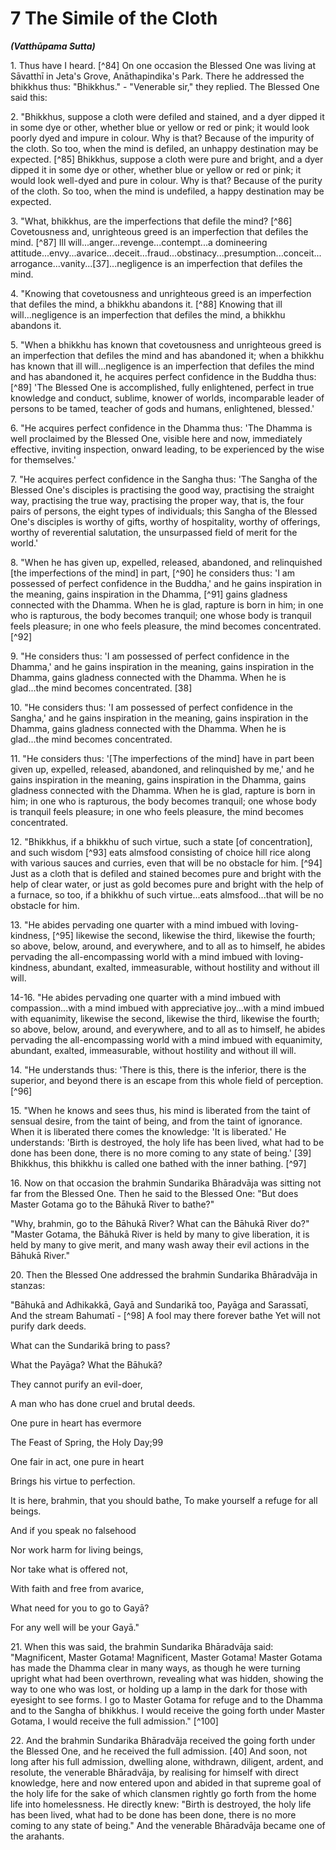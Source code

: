 # 7 The Simile of the Cloth
***(Vatthūpama Sutta)***

1\. Thus have I heard. [^84] On one occasion the Blessed One was living at Sāvatthī in Jeta's Grove, Anāthapindika's Park. There he addressed the bhikkhus thus: "Bhikkhus." - "Venerable sir," they replied. The Blessed One said this:

2\. "Bhikkhus, suppose a cloth were defiled and stained, and a dyer dipped it in some dye or other, whether blue or yellow or red or pink; it would look poorly dyed and impure in colour. Why is that? Because of the impurity of the cloth. So too, when the mind is defiled, an unhappy destination may be expected. [^85] Bhikkhus, suppose a cloth were pure and bright, and a dyer dipped it in some dye or other, whether blue or yellow or red or pink; it would look well-dyed and pure in colour. Why is that? Because of the purity of the cloth. So too, when the mind is undefiled, a happy destination may be expected.

3\. "What, bhikkhus, are the imperfections that defile the mind? [^86] Covetousness and, unrighteous greed is an imperfection that defiles the mind. [^87] Ill will...anger...revenge...contempt...a domineering attitude...envy...avarice...deceit...fraud...obstinacy...presumption...conceit...arrogance...vanity...[37]...negligence is an imperfection that defiles the mind.

4\. "Knowing that covetousness and unrighteous greed is an imperfection that defiles the mind, a bhikkhu abandons it. [^88] Knowing that ill will...negligence is an imperfection that defiles the mind, a bhikkhu abandons it.

5\. "When a bhikkhu has known that covetousness and unrighteous greed is an imperfection that defiles the mind and has abandoned it; when a bhikkhu has known that ill will...negligence is an imperfection that defiles the mind and has abandoned it, he acquires perfect confidence in the Buddha thus: [^89] 'The Blessed One is accomplished, fully enlightened, perfect in
true knowledge and conduct, sublime, knower of worlds, incomparable leader of persons to be tamed, teacher of gods and humans, enlightened, blessed.'

6\. "He acquires perfect confidence in the Dhamma thus: 'The Dhamma is well proclaimed by the Blessed One, visible here and now, immediately effective, inviting inspection, onward leading, to be experienced by the wise for themselves.'

7\. "He acquires perfect confidence in the Sangha thus: 'The Sangha of the Blessed One's disciples is practising the good way, practising the straight way, practising the true way, practising the proper way, that is, the four pairs of persons, the eight types of individuals; this Sangha of the Blessed One's disciples is worthy of gifts, worthy of hospitality, worthy of offerings, worthy of reverential salutation, the unsurpassed field of merit for the world.'

8\. "When he has given up, expelled, released, abandoned, and relinquished [the imperfections of the mind] in part, [^90] he considers thus: 'I am possessed of perfect confidence in the Buddha,' and he gains inspiration in the meaning, gains inspiration in the Dhamma, [^91] gains gladness connected with the Dhamma. When he is glad, rapture is born in him; in one who is rapturous, the body becomes tranquil; one whose body is tranquil feels pleasure; in one who feels pleasure, the mind becomes concentrated. [^92]

9\. "He considers thus: 'I am possessed of perfect confidence in the Dhamma,' and he gains inspiration in the meaning, gains inspiration in the Dhamma, gains gladness connected with the Dhamma. When he is glad...the mind becomes concentrated. [38]

10\. "He considers thus: 'I am possessed of perfect confidence in the Sangha,' and he gains inspiration in the meaning, gains inspiration in the Dhamma, gains gladness connected with the Dhamma. When he is glad...the mind becomes concentrated.

11\. "He considers thus: '[The imperfections of the mind] have in part been given up, expelled, released, abandoned, and relinquished by me,' and he gains inspiration in the meaning, gains inspiration in the Dhamma, gains gladness connected with the Dhamma. When he is glad, rapture is born in him; in one who is rapturous, the body becomes tranquil; one whose body is tranquil feels pleasure; in one who feels pleasure, the mind becomes concentrated.

12\. "Bhikkhus, if a bhikkhu of such virtue, such a state [of concentration], and such wisdom [^93] eats almsfood consisting of choice hill rice along with various sauces and curries, even that will be no obstacle for him. [^94] Just as a cloth that is defiled and stained becomes pure and bright with the help of clear water, or just as gold becomes pure and bright with the help of a furnace, so too, if a bhikkhu of such virtue...eats almsfood...that will be no obstacle for him.

13\. "He abides pervading one quarter with a mind imbued with loving-kindness, [^95] likewise the second, likewise the third, likewise the fourth; so above, below, around, and everywhere, and to all as to himself, he abides pervading the all-encompassing world with a mind imbued with loving-kindness, abundant, exalted, immeasurable, without hostility and without ill will.

14-16. "He abides pervading one quarter with a mind imbued with compassion...with a mind imbued with appreciative joy...with a mind imbued with equanimity, likewise the second, likewise the third, likewise the fourth; so above, below, around, and everywhere, and to all as to himself, he abides pervading the all-encompassing world with a mind imbued with equanimity, abundant, exalted, immeasurable, without hostility and without ill will.

14\. "He understands thus: 'There is this, there is the inferior, there is the superior, and beyond there is an escape from this whole field of perception. [^96]

15\. "When he knows and sees thus, his mind is liberated from the taint of sensual desire, from the taint of being, and from the taint of ignorance. When it is liberated there comes the knowledge: 'It is liberated.' He understands: 'Birth is destroyed, the holy life has been lived, what had to be done has been done, there is no more coming to any state of being.' [39] Bhikkhus, this bhikkhu is called one bathed with the inner bathing. [^97]

16\. Now on that occasion the brahmin Sundarika Bhāradvāja was sitting not far from the Blessed One. Then he said to the Blessed One: "But does Master Gotama go to the Bāhukā River to bathe?"

"Why, brahmin, go to the Bāhukā River? What can the Bāhukā River do?"
"Master Gotama, the Bāhukā River is held by many to give liberation, it is held by many to give merit, and many wash away their evil actions in the Bāhukā River."

20\. Then the Blessed One addressed the brahmin Sundarika Bhāradvāja in stanzas:

"Bāhukā and Adhikakkā, Gayā and Sundarikā too, Payāga and Sarassatī, And the stream Bahumatī - [^98] A fool may there forever bathe Yet will not purify dark deeds.

What can the Sundarikā bring to pass?

What the Payāga? What the Bāhukā?

They cannot purify an evil-doer,

A man who has done cruel and brutal deeds.

One pure in heart has evermore

The Feast of Spring, the Holy Day;99

One fair in act, one pure in heart

Brings his virtue to perfection.

It is here, brahmin, that you should bathe, To make yourself a refuge for all beings.

And if you speak no falsehood

Nor work harm for living beings,

Nor take what is offered not,

With faith and free from avarice,

What need for you to go to Gayā?

For any well will be your Gayā."

21\. When this was said, the brahmin Sundarika Bhāradvāja said: "Magnificent, Master Gotama! Magnificent, Master Gotama! Master Gotama has made the Dhamma clear in many ways, as though he were turning upright what had been overthrown, revealing what was hidden, showing the way to one who was lost, or holding up a lamp in the dark for those with eyesight to see forms. I go to Master Gotama for refuge and to
the Dhamma and to the Sangha of bhikkhus. I would receive the going forth under Master Gotama, I would receive the full admission." [^100]

22\. And the brahmin Sundarika Bhāradvāja received the going forth under the Blessed One, and he received the full admission. [40] And soon, not long after his full admission, dwelling alone, withdrawn, diligent, ardent, and resolute, the venerable Bhāradvāja, by realising for himself with direct knowledge, here and now entered upon and abided in that supreme goal of the holy life for the sake of which clansmen rightly go forth from the home life into homelessness. He directly knew: "Birth is destroyed, the holy life has been lived, what had to be done has been done, there is no more coming to any state of being." And the venerable Bhāradvāja became one of the arahants.